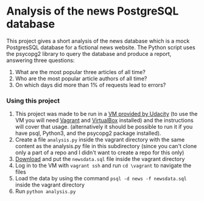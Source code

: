 # Analysis of the news PostgreSQL database
This project gives a short analysis of the news database which is a mock PostgresSQL database for a fictional news website. The Python script uses the psycopg2 library to query the database and produce a report, answering three questions:
1. What are the most popular three articles of all time?
2. Who are the most popular article authors of all time?
3. On which days did more than 1% of requests lead to errors?

### Using this project
1. This project was made to be run in a [VM provided by Udacity](https://s3.amazonaws.com/video.udacity-data.com/topher/2018/April/5acfbfa3_fsnd-virtual-machine/fsnd-virtual-machine.zip) (to use the VM you will need [Vagrant](https://www.vagrantup.com/) and [VirtualBox](https://www.virtualbox.org/wiki/Download_Old_Builds_5_1) installed) and the instructions will cover that usage. (alternatively it should be possible to run it if you have psql, Python3, and the psycopg2 package installed).
2. Create a file `analysis.py` inside the vagrant directory with the same content as the analysis.py file in this subdirectory (since you can't clone only a part of a repo and I didn't want to create a repo for this only)
3. [Download](https://d17h27t6h515a5.cloudfront.net/topher/2016/August/57b5f748_newsdata/newsdata.zip) and put the `newsdata.sql` file inside the vagrant directory
4. Log in to the VM with `vagrant ssh` and run `cd \vagrant` to navigate the files
5. Load the data by using the command `psql -d news -f newsdata.sql` inside the vagrant directory
6. Run `python analysis.py`

